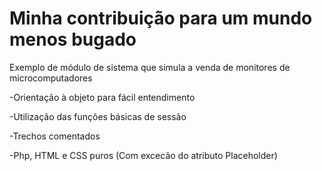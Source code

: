 # Minha contribuição para um mundo menos bugado

Exemplo de módulo de sistema que simula a venda de monitores de microcomputadores

-Orientação à objeto para fácil entendimento

-Utilização das funções básicas de sessão

-Trechos comentados

-Php, HTML e CSS puros (Com excecão do atributo Placeholder)
